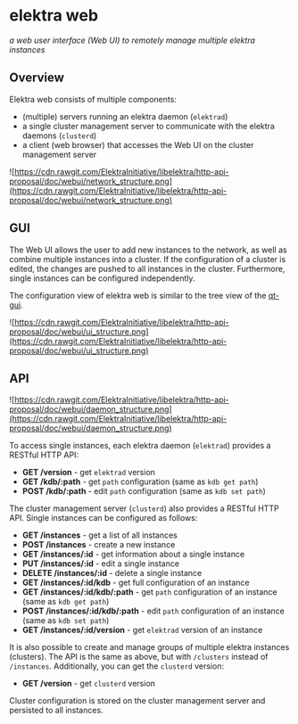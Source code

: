 # elektra web

_a web user interface (Web UI) to remotely manage multiple elektra instances_


## Overview

Elektra web consists of multiple components:

 * (multiple) servers running an elektra daemon (`elektrad`)
 * a single cluster management server to communicate with the elektra daemons (`clusterd`)
 * a client (web browser) that accesses the Web UI on the cluster management server

![https://cdn.rawgit.com/ElektraInitiative/libelektra/http-api-proposal/doc/webui/network_structure.png](https://cdn.rawgit.com/ElektraInitiative/libelektra/http-api-proposal/doc/webui/network_structure.png)


## GUI

The Web UI allows the user to add new instances to the network, as well as
combine multiple instances into a cluster. If the configuration of a cluster is
edited, the changes are pushed to all instances in the cluster. Furthermore,
single instances can be configured independently.

The configuration view of elektra web is similar to the tree view of the
[qt-gui](https://github.com/ElektraInitiative/libelektra/tree/master/src/tools/qt-gui).

![https://cdn.rawgit.com/ElektraInitiative/libelektra/http-api-proposal/doc/webui/ui_structure.png](https://cdn.rawgit.com/ElektraInitiative/libelektra/http-api-proposal/doc/webui/ui_structure.png)


## API

![https://cdn.rawgit.com/ElektraInitiative/libelektra/http-api-proposal/doc/webui/daemon_structure.png](https://cdn.rawgit.com/ElektraInitiative/libelektra/http-api-proposal/doc/webui/daemon_structure.png)

To access single instances, each elektra daemon (`elektrad`) provides a RESTful
HTTP API:

 * **GET /version** - get `elektrad` version
 * **GET /kdb/:path** - get `path` configuration (same as `kdb get path`)
 * **POST /kdb/:path** - edit `path` configuration (same as `kdb set path`)

The cluster management server (`clusterd`) also provides a RESTful HTTP API.
Single instances can be configured as follows:

 * **GET /instances** - get a list of all instances
 * **POST /instances** - create a new instance
 * **GET /instances/:id** - get information about a single instance
 * **PUT /instances/:id** - edit a single instance
 * **DELETE /instances/:id** - delete a single instance
 * **GET /instances/:id/kdb** - get full configuration of an instance
 * **GET /instances/:id/kdb/:path** - get `path` configuration of an instance (same as `kdb get path`)
 * **POST /instances/:id/kdb/:path** - edit `path` configuration of an instance (same as `kdb set path`)
 * **GET /instances/:id/version** - get `elektrad` version of an instance

It is also possible to create and manage groups of multiple elektra instances (clusters). The API is the same as above, but with `/clusters` instead of `/instances`. Additionally, you can get the `clusterd` version:

 * **GET /version** - get `clusterd` version

Cluster configuration is stored on the cluster management server and persisted
to all instances.
